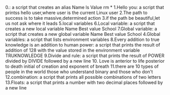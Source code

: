 0.<o>:
a script that creates an alias Name ls Value rm * 
1.Hello you:
a script that printss hello user,where user is the current Linux user
2.The path to success is to take massive,determined action
3.if the path be beautiful,let us not ask where it leads
5.local variables
6.Local variable:
a script that creates a new local variable Name Best value School
7.Global variable:
a script that creates a new global variable Name Best value School
4.Global variables:
a script that lists environment variables
8.Every addition to true knowledge is an addition to human power:
a script that prints the result of addition of 128 with the value stored in the environment variable TRUKNOWLEDGE
9.Divide and rule:
a script that prints the result of POWER divided by DIVIDE followed by a new line
10. Love is anterior to life posterior to death initial of creation and exponent of breath
11.there are 10 types of people in the world those who understand binary and those who don't
12.combination:
a script that prints all possible combinations of two letters
13.Floats:
a script that prints a number with two decimal places followed by a new line
